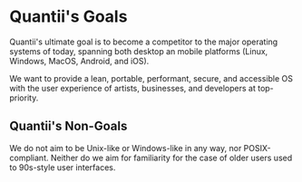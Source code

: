 # Quantii's Goals
Quantii's ultimate goal is to become a competitor to the major operating systems
of today, spanning both desktop an mobile platforms (Linux, Windows, MacOS,
Android, and iOS).

We want to provide a lean, portable, performant, secure, and accessible OS with
the user experience of artists, businesses, and developers at top-priority.

## Quantii's Non-Goals
We do not aim to be Unix-like or Windows-like in any way, nor POSIX-compliant.
Neither do we aim for familiarity for the case of older users used to 90s-style
user interfaces.
